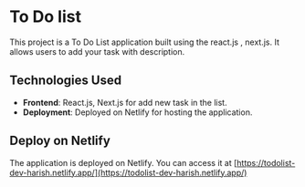 # To Do list 
This project is a To Do List application built using the react.js , next.js. It allows users to add your task with description.

## Technologies Used

- **Frontend**: React.js, Next.js for add new task in the list.
- **Deployment**: Deployed on Netlify for hosting the application.

## Deploy on Netlify
The application is deployed on Netlify. You can access it at [https://todolist-dev-harish.netlify.app/](https://todolist-dev-harish.netlify.app/)


